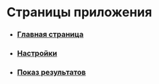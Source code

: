 # Страницы приложения
- ### [Главная страница](Pages/Search.md)
- ### [Настройки](Pages/Settings.md)
- ### [Показ результатов](Pages/SearchReview.md)